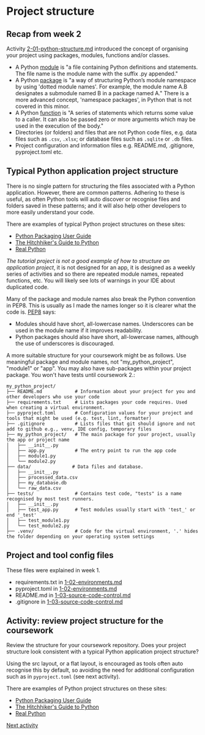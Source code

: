 # Project structure

## Recap from week 2

Activity [2-01-python-structure.md](../2_pandas/2-01-python-structure.md) introduced the concept of organising your
project using packages, modules, functions and/or classes.

- A Python [module](https://docs.python.org/3/tutorial/modules.html) is "a file containing Python definitions and
  statements. The file name is the module name with the suffix .py appended."
- A Python [package](https://docs.python.org/3/tutorial/modules.html#packages) is "a way of structuring Python’s module
  namespace by using 'dotted module names'. For example, the module name A.B designates a submodule named B in a package
  named A." There is a more advanced concept, 'namespace packages', in Python that is not covered in this minor.
- A Python [function](https://docs.python.org/3/glossary.html#term-function) is "A series of statements which returns
  some value to a caller. It can also be passed zero or more arguments which may be used in the execution of the body."
- Directories (or folders) and files that are not Python code files, e.g. data files such as `.csv`, `.xlsx`;
  or database files such as `.sqlite` or `.db` files.
- Project configuration and information files e.g. README.md, .gitignore, pyproject.toml etc.

## Typical Python application project structure

There is no single pattern for structuring the files associated with a Python application. However, there are common
patterns. Adhering to these is useful, as often Python tools will auto discover or recognise files and folders saved in
these patterns; and it will also help other developers to more easily understand your code.

There are examples of typical Python project structures on these sites:

- [Python Packaging User Guide](https://packaging.python.org/en/latest/discussions/src-layout-vs-flat-layout/#src-layout-vs-flat-layout)
- [The Hitchhiker's Guide to Python](https://docs.python-guide.org/writing/structure/#sample-repository)
- [Real Python](https://realpython.com/python-application-layouts/)

_The tutorial project is not a good example of how to structure an application project_, it is not designed for an app,
it is designed as a weekly series of activities and so there are repeated module names, repeated functions, etc. You
will likely see lots of warnings in your IDE about duplicated code.

Many of the package and module names also break the Python convention in PEP8. This is usually as I made the names
longer so it is clearer what the code is. [PEP8](https://peps.python.org/pep-0008/#package-and-module-names) says:

- Modules should have short, all-lowercase names. Underscores can be used in the module name if it improves readability.
- Python packages should also have short, all-lowercase names, although the use of underscores is discouraged.

A more suitable structure for your coursework might be as follows. Use meaningful package and module names, not
"my_python_project", "module1" or "app". You may also have sub-packages within your project package. You won't have
tests until coursework 2.:

```text
my_python_project/
├── README.md            # Information about your project for you and other developers who use your code
├── requirements.txt     # Lists packages your code requires. Used when creating a virtual environment.
├── pyproject.toml       # Configuration values for your project and tools that might be used (e.g. test, lint, formatter)
├── .gitignore           # Lists files that git should ignore and not add to github e.g., venv, IDE config, temporary files
├── my_python_project/   # The main package for your project, usually the app or project name
│   ├── __init__.py
│   ├── app.py           # The entry point to run the app code
│   ├── module1.py
│   └── module2.py
├── data/               # Data files and database.
│   ├── __init__.py
│   ├── processed_data.csv
│   ├── my_database.db
│   └── raw_data.csv
├── tests/               # Contains test code, "tests" is a name recognised by most test runners.
│   ├── __init__.py
│   ├── test_app.py      # Test modules usually start with 'test_' or end '_test'
│   ├── test_module1.py
│   └── test_module2.py
├── .venv/               # Code for the virtual environment, '.' hides the folder depending on your operating system settings
```

## Project and tool config files

These files were explained in week 1.

- requirements.txt in [1-02-environments.md](../1_structure/1-02-environments.md#requirementstxt)
- pyproject.toml in [1-02-environments.md](../1_structure/1-02-environments.md#pyprojecttoml)
- README.md in [1-03-source-code-control.md](../1_structure/1-03-source-code-control.md#readmemd)
- .gitignore in [1-03-source-code-control.md](../1_structure/1-03-source-code-control.md#gitignore)

## Activity: review project structure for the coursework

Review the structure for your coursework repository. Does your project structure look consistent with a typical
Python application project structure?

Using the src layout, or a flat layout, is encouraged as tools often auto recognise this by default, so avoiding the
need for additional configuration such as in `pyproject.toml` (see next activity).

There are examples of Python project structures on these sites:

- [Python Packaging User Guide](https://packaging.python.org/en/latest/discussions/src-layout-vs-flat-layout/#src-layout-vs-flat-layout)
- [The Hitchhiker's Guide to Python](https://docs.python-guide.org/writing/structure/#sample-repository)
- [Real Python](https://realpython.com/python-application-layouts/)

[Next activity](4-06-imports.md)